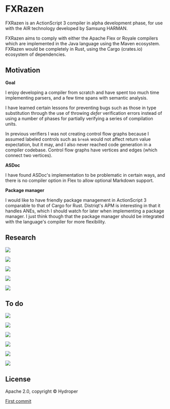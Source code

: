 # FXRazen

FXRazen is an ActionScript 3 compiler in alpha development phase, for use with the AIR technology developed by Samsung HARMAN.

FXRazen aims to comply with either the Apache Flex or Royale compilers which are implemented in the Java language using the Maven ecosystem. FXRazen would be completely in Rust, using the Cargo (crates.io) ecosystem of dependencies.

## Motivation

**Goal**

I enjoy developing a compiler from scratch and have spent too much time implementing parsers, and a few time spans with semantic analysis.

I have learned certain lessons for preventing bugs such as those in type substitution through the use of throwing *defer* verification errors instead of using a number of phases for partially verifying a series of compilation units.

In previous verifiers I was not creating control flow graphs because I assumed labeled controls such as `break` would not affect return value expectation, but it may, and I also never reached code generation in a compiler codebase. Control flow graphs have vertices and edges (which connect two vertices).

**ASDoc**

I have found ASDoc's implementation to be problematic in certain ways, and there is no compiler option in Flex to allow optional Markdown support.

**Package manager**

I would like to have friendly package management in ActionScript 3 comparable to that of Cargo for Rust. Distriqt's APM is interesting in that it handles ANEs, which I should watch for later when implementing a package manager. I just think though that the package manager should be integrated with the language's compiler for more flexibility.

## Research

[![](https://img.shields.io/badge/Rust%20guide-blue)](https://github.com/hydroper/as3parser/wiki/Rust-for-ActionScript-developers)

[![](https://img.shields.io/badge/Compiler-blue)](https://github.com/hydroper/as3parser/blob/master/docs/building-a-compiler.md)

[![](https://img.shields.io/badge/Semantic%20model-blue)](https://github.com/hydroper/as3parser/wiki/Semantic-model)

[![](https://img.shields.io/badge/References-blue)](https://github.com/hydroper/as3parser/blob/master/docs/references.md)

[![](https://img.shields.io/badge/Jet%20codebase-blue)](https://github.com/hydroper-jet/privcompiler/tree/master/src/compiler)

## To do

[![](https://img.shields.io/badge/APM-blue)](todo/apm.md)

[![](https://img.shields.io/badge/Compilation%20units-blue)](todo/compilation-units.md)

[![](https://img.shields.io/badge/Misc%2E-blue)](todo/misc.md)

[![](https://img.shields.io/badge/Semantics-blue)](todo/semantics.md)

[![](https://img.shields.io/badge/Unused%20warning-blue)](todo/unused-warning.md)

[![](https://img.shields.io/badge/Verifier-blue)](todo/verifier.md)

## License

Apache 2.0, copyright © Hydroper

[First commit](https://github.com/hydroper/fxrazen/commit/38d07aa5e382b131a11e222fe3745a37d4728e61)